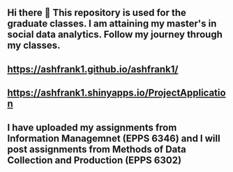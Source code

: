 ## Hi there 👋 This repository is used for the graduate classes. I am attaining my master's in social data analytics. Follow my journey through my classes. 
## https://ashfrank1.github.io/ashfrank1/
## https://ashfrank1.shinyapps.io/ProjectApplication

## I have uploaded my assignments from Information Managemnet (EPPS 6346) and I will post assignments from Methods of Data Collection and Production (EPPS 6302)

<!--
**ashfrank1/ashfrank1** is a ✨ _special_ ✨ repository because its `README.md` (this file) appears on your GitHub profile.

Here are some ideas to get you started:


-->

